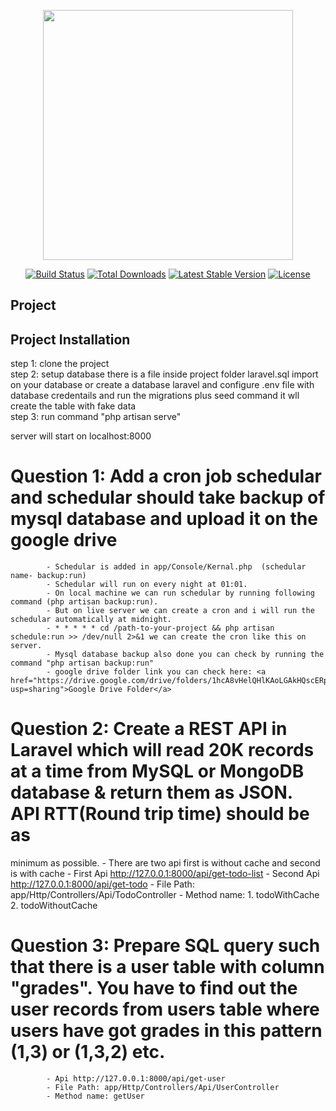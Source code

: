 <p align="center"><a href="https://laravel.com" target="_blank"><img src="https://raw.githubusercontent.com/laravel/art/master/logo-lockup/5%20SVG/2%20CMYK/1%20Full%20Color/laravel-logolockup-cmyk-red.svg" width="400"></a></p>

<p align="center">
<a href="https://travis-ci.org/laravel/framework"><img src="https://travis-ci.org/laravel/framework.svg" alt="Build Status"></a>
<a href="https://packagist.org/packages/laravel/framework"><img src="https://img.shields.io/packagist/dt/laravel/framework" alt="Total Downloads"></a>
<a href="https://packagist.org/packages/laravel/framework"><img src="https://img.shields.io/packagist/v/laravel/framework" alt="Latest Stable Version"></a>
<a href="https://packagist.org/packages/laravel/framework"><img src="https://img.shields.io/packagist/l/laravel/framework" alt="License"></a>
</p>

## Project

## Project Installation <br>
step 1: clone the project <br>
step 2: setup database there is a file inside project folder laravel.sql import on your database or create a database laravel and configure .env file with database credentails and run the migrations plus seed command it wll create the table with fake data<br>
step 3: run command "php artisan serve" <br>

server will start on localhost:8000<br>


# Question 1: Add a cron job schedular and schedular should take backup of mysql database and upload it on the google drive
            - Schedular is added in app/Console/Kernal.php  (schedular name- backup:run)
            - Schedular will run on every night at 01:01.
            - On local machine we can run schedular by running following command (php artisan backup:run).
            - But on live server we can create a cron and i will run the schedular automatically at midnight.
            - * * * * * cd /path-to-your-project && php artisan schedule:run >> /dev/null 2>&1 we can create the cron like this on server.
            - Mysql database backup also done you can check by running the command "php artisan backup:run"
            - google drive folder link you can check here: <a href="https://drive.google.com/drive/folders/1hcA8vHelQHlKAoLGAkHQscERpk18onhg?usp=sharing">Google Drive Folder</a>

# Question 2: Create a REST API in Laravel which will read 20K records at a time from MySQL or MongoDB database & return them as JSON. API RTT(Round trip time) should be as
minimum as possible.
            - There are two api first is without cache and second is with cache
            - First Api http://127.0.0.1:8000/api/get-todo-list
            - Second Api http://127.0.0.1:8000/api/get-todo
            - File Path: app/Http/Controllers/Api/TodoController
            - Method name: 1. todoWithCache 2. todoWithoutCache
          
# Question 3: Prepare SQL query such that there is a user table with column "grades". You have to find out the user records from users table where users have got grades in this pattern (1,3) or (1,3,2) etc. 
            - Api http://127.0.0.1:8000/api/get-user
            - File Path: app/Http/Controllers/Api/UserController
            - Method name: getUser
